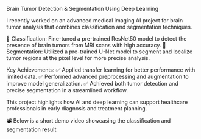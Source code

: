 Brain Tumor Detection & Segmentation Using Deep Learning

I recently worked on an advanced medical imaging AI project for brain tumor analysis that combines classification and segmentation techniques.

🔹 Classification: Fine-tuned a pre-trained ResNet50 model to detect the presence of brain tumors from MRI scans with high accuracy.
🔹 Segmentation: Utilized a pre-trained U-Net model to segment and localize tumor regions at the pixel level for more precise analysis.

Key Achievements:
✅ Applied transfer learning for better performance with limited data.
✅ Performed advanced preprocessing and augmentation to improve model generalization.
✅ Achieved both tumor detection and precise segmentation in a streamlined workflow.

This project highlights how AI and deep learning can support healthcare professionals in early diagnosis and treatment planning.

📽 Below is a short demo video showcasing the classification and segmentation result
